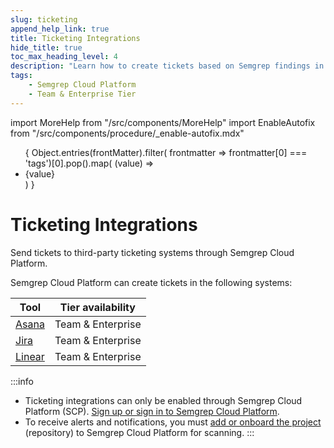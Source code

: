 ```yaml
---
slug: ticketing
append_help_link: true
title: Ticketing Integrations
hide_title: true
toc_max_heading_level: 4
description: "Learn how to create tickets based on Semgrep findings in third-party ticketing systems."
tags:
    - Semgrep Cloud Platform
    - Team & Enterprise Tier
---
```


import MoreHelp from "/src/components/MoreHelp"
import EnableAutofix from "/src/components/procedure/_enable-autofix.mdx"


<ul id="tag__badge-list">
{
Object.entries(frontMatter).filter(
    frontmatter => frontmatter[0] === 'tags')[0].pop().map(
    (value) => <li class='tag__badge-item'>{value}</li> )
}
</ul>

# Ticketing Integrations

Send tickets to third-party ticketing systems through Semgrep Cloud Platform. 

Semgrep Cloud Platform can create tickets in the following systems:

| Tool                               | Tier availability |
| ----                               | ----------------  |
| [Asana](/semgrep-cloud-platform/asana)  | Team & Enterprise  |
| [Jira](/semgrep-cloud-platform/jira) | Team & Enterprise  |
| [Linear](/semgrep-cloud-platform/linear)           | Team & Enterprise  |

:::info
* Ticketing integrations can only be enabled through Semgrep Cloud Platform (SCP). [Sign up or sign in to Semgrep Cloud Platform](https://semgrep.dev/login).
* To receive alerts and notifications, you must [add or onboard the project](/semgrep-code/getting-started/#option-b-adding-a-repository-from-github-gitlab-or-bitbucket) (repository) to Semgrep Cloud Platform for scanning.
:::